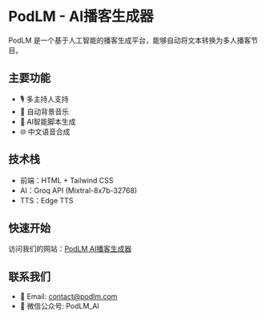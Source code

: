 # PodLM - AI播客生成器

PodLM 是一个基于人工智能的播客生成平台，能够自动将文本转换为多人播客节目。

## 主要功能

- 🎙️ 多主持人支持
- 🎵 自动背景音乐
- 🤖 AI智能脚本生成
- 🌐 中文语音合成

## 技术栈

- 前端：HTML + Tailwind CSS
- AI：Groq API (Mixtral-8x7b-32768)
- TTS：Edge TTS

## 快速开始

访问我们的网站：[PodLM AI播客生成器](https://podlm.vercel.app)

## 联系我们

- 📧 Email: contact@podlm.com
- 💬 微信公众号: PodLM_AI
